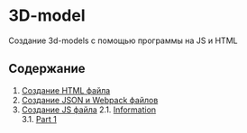 # 3D-model
Создание 3d-models с помощью программы на JS и HTML
## Содержание

1. [Создание HTML файла](#chapter-i)
2.  [Создание JSON и Webpack файлов](#chapter-iii) 
3. [Создание JS файла](#chapter-ii) 
    2.1. [Information](#information) \
    3.1. [Part 1](#part-1-реализация-функции-библиотеки-s21_matrix_ooph)
